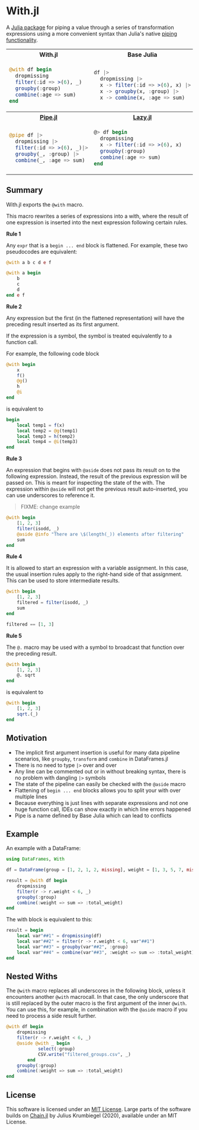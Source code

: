 # With.jl

A [Julia package](https://julialang.org/packages/) for piping a value through a series of transformation expressions using a more convenient syntax than Julia's native [piping functionality](https://docs.julialang.org/en/v1/manual/functions/#Function-composition-and-piping).

<table>
<tr><th>With.jl</th><th>Base Julia</th></tr>
<tr>
<td>
      
```julia
@with df begin
  dropmissing
  filter(:id => >(6), _)
  groupby(:group)
  combine(:age => sum)
end
```

</td>
<td>

```julia
df |>
  dropmissing |>
  x -> filter(:id => >(6), x) |>
  x -> groupby(x, :group) |>
  x -> combine(x, :age => sum)
```

</td>
</tr>
<tr>
<th><a href="https://github.com/oxinabox/Pipe.jl">Pipe.jl</a></th>
<th><a href="https://github.com/MikeInnes/Lazy.jl">Lazy.jl</a></th>
</tr>
<tr>
<td>
  
```julia
@pipe df |>
  dropmissing |>
  filter(:id => >(6), _)|>
  groupby(_, :group) |>
  combine(_, :age => sum)
```

</td>
<td>
		
```julia
@> df begin
  dropmissing
  x -> filter(:id => >(6), x)
  groupby(:group)
  combine(:age => sum)
end
```

</td>
</tr>
</tr>
</table>

## Summary

With.jl exports the `@with` macro.

This macro rewrites a series of expressions into a with, where the result of one expression
is inserted into the next expression following certain rules.

**Rule 1**

Any `expr` that is a `begin ... end` block is flattened.
For example, these two pseudocodes are equivalent:

```julia
@with a b c d e f

@with a begin
    b
    c
    d
end e f
```

**Rule 2**

Any expression but the first (in the flattened representation) will have the preceding result
inserted as its first argument.

If the expression is a symbol, the symbol is treated equivalently to a function call.

For example, the following code block

```julia
@with begin
    x
    f()
    @g()
    h
    @i
end
```

is equivalent to

```julia
begin
    local temp1 = f(x)
    local temp2 = @g(temp1)
    local temp3 = h(temp2)
    local temp4 = @i(temp3)
end
```

**Rule 3**

An expression that begins with `@aside` does not pass its result on to the following expression.
Instead, the result of the previous expression will be passed on.
This is meant for inspecting the state of the with.
The expression within `@aside` will not get the previous result auto-inserted, you can use
underscores to reference it.

> FIXME: change example

```julia
@with begin
    [1, 2, 3]
    filter(isodd, _)
    @aside @info "There are \$(length(_)) elements after filtering"
    sum
end
```

**Rule 4**

It is allowed to start an expression with a variable assignment.
In this case, the usual insertion rules apply to the right-hand side of that assignment.
This can be used to store intermediate results.

```julia
@with begin
    [1, 2, 3]
    filtered = filter(isodd, _)
    sum
end

filtered == [1, 3]
```

**Rule 5**

The `@.` macro may be used with a symbol to broadcast that function over the preceding result.

```julia
@with begin
    [1, 2, 3]
    @. sqrt
end
```

is equivalent to

```julia
@with begin
    [1, 2, 3]
    sqrt.(_)
end
```


## Motivation

- The implicit first argument insertion is useful for many data pipeline scenarios, like `groupby`, `transform` and `combine` in DataFrames.jl
- There is no need to type `|>` over and over
- Any line can be commented out or in without breaking syntax, there is no problem with dangling `|>` symbols
- The state of the pipeline can easily be checked with the `@aside` macro
- Flattening of `begin ... end` blocks allows you to split your with over multiple lines
- Because everything is just lines with separate expressions and not one huge function call, IDEs can show exactly in which line errors happened
- Pipe is a name defined by Base Julia which can lead to conflicts

## Example

An example with a DataFrame:

```julia
using DataFrames, With

df = DataFrame(group = [1, 2, 1, 2, missing], weight = [1, 3, 5, 7, missing])

result = @with df begin
    dropmissing
    filter(r -> r.weight < 6, _)
    groupby(:group)
    combine(:weight => sum => :total_weight)
end
```

The with block is equivalent to this:

```julia
result = begin
    local var"##1" = dropmissing(df)
    local var"##2" = filter(r -> r.weight < 6, var"##1")
    local var"##3" = groupby(var"##2", :group)
    local var"##4" = combine(var"##3", :weight => sum => :total_weight)
end
```

## Nested Withs

The `@with` macro replaces all underscores in the following block, unless it encounters another `@with` macrocall.
In that case, the only underscore that is still replaced by the outer macro is the first argument of the inner `@with`.
You can use this, for example, in combination with the `@aside` macro if you need to process a side result further.

```julia
@with df begin
    dropmissing
    filter(r -> r.weight < 6, _)
    @aside @with _ begin
            select(:group)
            CSV.write("filtered_groups.csv", _)
        end
    groupby(:group)
    combine(:weight => sum => :total_weight)
end
```

## License

This software is licensed under an [MIT License](LICENSE). Large parts of the software builds on [Chain.jl](https://github.com/jkrumbiegel/Chain.jl) by Julius Krumbiegel (2020), available under an MIT License.